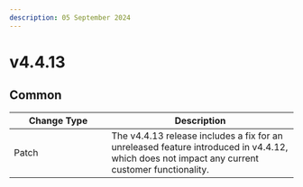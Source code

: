 ```yaml
---
description: 05 September 2024
---
```


# v4.4.13

## Common

<table><thead><tr><th width="157">Change Type</th><th>Description</th></tr></thead><tbody><tr><td>Patch</td><td>The v4.4.13 release includes a fix for an unreleased feature introduced in v4.4.12, which does not impact any current customer functionality.</td></tr></tbody></table>
